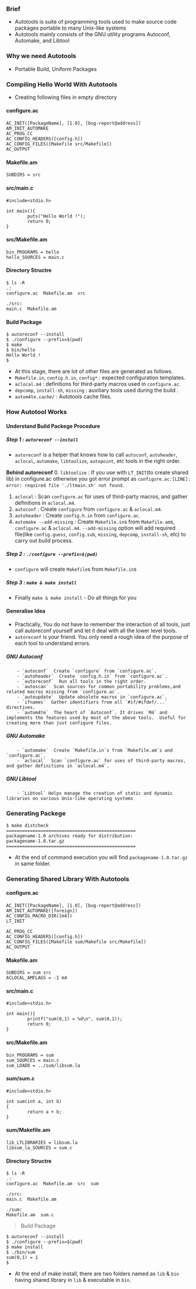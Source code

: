 ### Brief
- Autotools is suite of programming tools used to make source code packages portable to many Unix-like systems
- Autotools mainly consists of the GNU utility programs Autoconf, Automake, and Libtool

### Why we need Autotools

- Portable Build, Uniform Packages

### Compiling Hello World With Autotools

- Creating following files in empty directory

#### configure.ac
```
AC_INIT([PackageName], [1.0], [bug-report@address])
AM_INIT_AUTOMAKE
AC_PROG_CC
AC_CONFIG_HEADERS([config.h])
AC_CONFIG_FILES([Makefile src/Makefile])
AC_OUTPUT
```
#### Makefile.am
```
SUBDIRS = src
```
#### src/main.c
```
#include<stdio.h>

int main(){
        puts("Hello World !");
        return 0;
}
```
#### src/Makefile.am
```
bin_PROGRAMS = hello
hello_SOURCES = main.c
```
#### Directory Structre
```
$ ls -R
.:
configure.ac  Makefile.am  src

./src:
main.c  Makefile.am
```
#### Build Package

```
$ autoreconf --install
$ ./configure --prefix=$(pwd)
$ make
$ bin/hello
Hello World !
$
```
- At this stage, there are lot of other files are generated as follows.
- `Makefile.in`, `config.h.in`, `config*` : expected configuration templates.
- `aclocal.m4` : definitions for third-party macros used in `configure.ac`.
- `depcomp`, `install-sh`, `missing` : auxiliary tools used during the build .
- `autom4te.cache/` : Autotools cache files.

### How Autotool Works

#### Understand Build Packege Procedure

##### Step 1 : `autoreconf --install`

- `autoreconf` is a helper that knows how to call `autoconf`, `autoheader`, `aclocal`, `automake`, `libtoolize`, `autopoint`, etc tools in the right order.

**Behind autoreconf**
0. `libtoolize` : If you use with `LT_INIT`(to create shared lib) in configure.ac otherwise you got error prompt as `configure.ac:[LINE]: error: required file './ltmain.sh' not found`.
1. `aclocal` : Scan `configure.ac` for uses of third-party macros, and gather definitions in `aclocal.m4`.
2. `autoconf` : Create `configure` from `configure.ac` & `aclocal.m4`.
3. `autoheader` : Create `config.h.in` from `configure.ac`.
4. `automake --add-missing` : Create `Makefile.in`s from `Makefile.am`s, `configure.ac` & `aclocal.m4`. `--add-missing` option will add required file(like `config.guess`, `config.sub`, `missing`, `depcomp`, `install-sh`, etc) to carry out build process.

##### Step 2 : `./configure --prefix=$(pwd)`

- `configure` will create `Makefile`s from `Makefile.in`s

##### Step 3 : `make & make install`

- Finally `make & make install` - Do all things for you

#### Generalise Idea

- Practically, You do not have to remember the interaction of all tools, just call autoreconf yourself and let it deal with all the lower level tools. 
- `autoreconf` is your friend. You only need a rough idea of the purpose of each tool to understand errors.

##### GNU Autoconf
        - `autoconf`  Create `configure` from `configure.ac`.
        - `autoheader`  Create `config.h.in` from `configure.ac`.
        - `autoreconf`  Run all tools in the right order.
        - `autoscan`  Scan sources for common portability problems,and related macros missing from `configure.ac`.
        - `autoupdate`  Update obsolete macros in `configure.ac`.
        - `ifnames`  Gather identifiers from all `#if/#ifdef/...` directives.
        - `autom4te`  The heart of `Autoconf`. It drives `M4` and implements the features used by most of the above tools.  Useful for creating more than just configure files.

##### GNU Automake
        - `automake`  Create `Makefile.in`s from `Makefile.am`s and `configure.ac`.
        - `aclocal`  Scan `configure.ac` for uses of third-party macros, and gather definitions in `aclocal.m4`.

##### GNU Libtool
        - `Libtool` Helps manage the creation of static and dynamic libraries on various Unix-like operating systems

### Generating Packege

```
$ make distcheck
=================================================
packagename-1.0 archives ready for distribution:
packagename-1.0.tar.gz
=================================================
```
- At the end of command execution you will find `packagename-1.0.tar.gz` in same folder.

### Generating Shared Library With Autotools

#### configure.ac
```
AC_INIT([PackageName], [1.0], [bug-report@address])
AM_INIT_AUTOMAKE([foreign])
AC_CONFIG_MACRO_DIR([m4])
LT_INIT

AC_PROG_CC
AC_CONFIG_HEADERS([config.h])
AC_CONFIG_FILES([Makefile sum/Makefile src/Makefile])
AC_OUTPUT
```
#### Makefile.am
```
SUBDIRS = sum src
ACLOCAL_AMFLAGS = -I m4
```
#### src/main.c
```
#include<stdio.h>

int main(){
        printf("sum(0,1) = %d\n", sum(0,1));
        return 0;
}
```
#### src/Makefile.am
```
bin_PROGRAMS = sum
sum_SOURCES = main.c
sum_LDADD = ../sum/libsum.la
```
#### sum/sum.c
```
#include<stdio.h>

int sum(int a, int b)
{
        return a + b;
}
```
#### sum/Makefile.am
```
lib_LTLIBRARIES = libsum.la
libsum_la_SOURCES = sum.c
```
#### Directory Structre
```
$ ls -R
.:
configure.ac  Makefile.am  src  sum

./src:
main.c  Makefile.am

./sum:
Makefile.am  sum.c
```

> Build Package

```
$ autoreconf --install
$ ./configure --prefix=$(pwd)
$ make install
$ ./bin/sum
sum(0,1) = 1
$
```
- At the end of make install, there are two folders named as `lib` & `bin` having shared library in `lib` & executable in `bin`.

